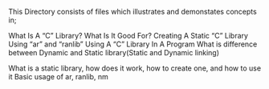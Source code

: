 

This Directory consists of files which illustrates and demonstates concepts in;

What Is A “C” Library? What Is It Good For? Creating A Static “C” Library Using “ar” and “ranlib” Using A “C” Library In A Program What is difference between Dynamic and Static library(Static and Dynamic linking)

What is a static library, how does it work, how to create one, and how to use it Basic usage of ar, ranlib, nm

